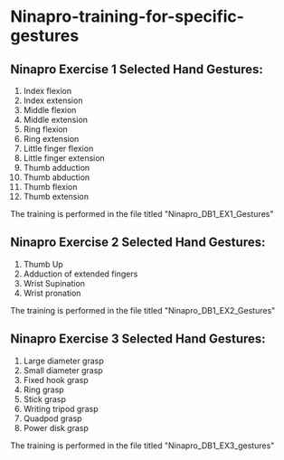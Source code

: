 # Ninapro-training-for-specific-gestures

## Ninapro Exercise 1 Selected Hand Gestures:
1. Index flexion
2. Index extension
3. Middle flexion
4. Middle extension
5. Ring flexion
6. Ring extension
7. Little finger flexion
8. Little finger extension
9. Thumb adduction
10. Thumb abduction
11. Thumb flexion
12. Thumb extension

The training is performed in the file titled "Ninapro_DB1_EX1_Gestures"

## Ninapro Exercise 2 Selected Hand Gestures:
1. Thumb Up
2. Adduction of extended fingers
3. Wrist Supination
4. Wrist pronation

The training is performed in the file titled "Ninapro_DB1_EX2_Gestures"

## Ninapro Exercise 3 Selected Hand Gestures:
1. Large diameter grasp
2. Small diameter grasp
3. Fixed hook grasp
4. Ring grasp
5. Stick grasp
6. Writing tripod grasp
7. Quadpod grasp
8. Power disk grasp

The training is performed in the file titled "Ninapro_DB1_EX3_gestures"
